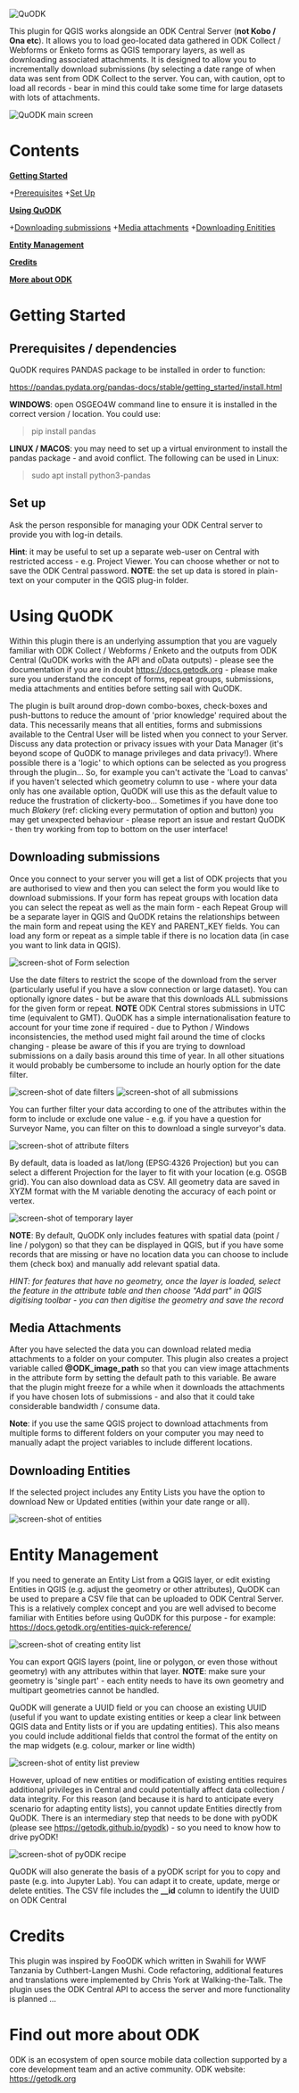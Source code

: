 ![QuODK](/quodk.png)

This plugin for QGIS works alongside an ODK Central Server (**not Kobo / Ona etc**). It allows you to load geo-located data gathered in ODK Collect / Webforms or Enketo forms as QGIS temporary layers, as well as downloading associated attachments. It is designed to allow you to incrementally download submissions (by selecting a date range of when data was sent from ODK Collect to the server. You can, with caution, opt to load all records - bear in mind this could take some time for large datasets with lots of attachments.

![QuODK main screen](/screenshot1.png)

# Contents
**[Getting Started](#getting-started)**

+[Prerequisites](#prerequisites)
+[Set Up](set-up)

**[Using QuODK](#using-quodk)**

+[Downloading submissions](#downloading-submissions)
+[Media attachments](#media-attachments)
+[Downloading Enitities](#downloading-entities)

**[Entity Management](#entity-management)**

**[Credits](#credits)**

**[More about ODK](#find-out-more-about-odk)**


# Getting Started

## Prerequisites / dependencies

QuODK requires PANDAS package to be installed in order to function:

 https://pandas.pydata.org/pandas-docs/stable/getting_started/install.html



**WINDOWS**: open OSGEO4W command line to ensure it is installed in the correct version / location. You could use: 
>pip install pandas

**LINUX / MACOS**: you may need to set up a virtual environment to install the pandas package - and avoid conflict. The following can be used in Linux:
>sudo apt install python3-pandas

## Set up

Ask the person responsible for managing your ODK Central server to provide you with log-in details.

**Hint**: it may be useful to set up a separate web-user on Central with restricted access - e.g. Project Viewer. You can choose whether or not to save the ODK Central password. **NOTE**: the set up data is stored in plain-text on your computer in the QGIS plug-in folder.

# Using QuODK
Within this plugin there is an underlying assumption that you are vaguely familiar with ODK Collect / Webforms / Enketo and the outputs from ODK Central (QuODK works with the API and oData outputs) - please see the documentation if you are in doubt https://docs.getodk.org - please make sure you understand the concept of forms, repeat groups, submissions, media attachments and entities before setting sail with QuODK.

The plugin is built around drop-down combo-boxes, check-boxes and push-buttons to reduce the amount of 'prior knowledge' required about the data. This necessarily means that all entities, forms and submissions available to the Central User will be listed when you connect to your Server. Discuss any data protection or privacy issues with your Data Manager (it's beyond scope of QuODK to manage privileges and data privacy!). Where possible there is a 'logic' to which options can be selected as you progress through the plugin... So, for example you can't activate the 'Load to canvas' if you haven't selected which geometry column to use - where your data only has one available option, QuODK will use this as the default value to reduce the frustration of clickerty-boo... Sometimes if you have done too much *Blakery* (ref: clicking every permutation of option and button) you may get unexpected behaviour - please report an issue and restart QuODK - then try working from top to bottom on the user interface!

## Downloading submissions

Once you connect to your server you will get a list of ODK projects that you are authorised to view and then you can select the form you would like to download submissions. If your form has repeat groups with location data you can select the repeat as well as the main form - each Repeat Group will be a separate layer in QGIS and QuODK retains the relationships between the main form and repeat using the KEY and PARENT_KEY fields. You can load any form or repeat as a simple table if there is no location data (in case you want to link data in QGIS).

![screen-shot of Form selection](/screenshot2.png, "Select a form from a project")

Use the date filters to restrict the scope of the download from the server (particularly useful if you have a slow connection or large dataset). You can optionally ignore dates - but be aware that this downloads ALL submissions for the given form or repeat. **NOTE** ODK Central stores submissions in UTC time (equivalent to GMT). QuODK has a simple internationalisation feature to account for your time zone if required - due to Python / Windows inconsistencies, the method used might fail around the time of clocks changing - please be aware of this if you are trying to download submissions on a daily basis around this time of year. In all other situations it would probably be cumbersome to include an hourly option for the date filter. 

![screen-shot of date filters](/screenshot3.png, "Use date filters to access a sub-set of submissions") ![screen-shot of all submissions](screenshot4.png, "Check ignore dates to load all submissions")

You can further filter your data according to one of the attributes within the form to include or exclude one value - e.g. if you have a question for Surveyor Name, you can filter on this to download a single surveyor's data.

![screen-shot of attribute filters](/screenshot4.png, "Use attribute filters to refine the list of submissions")

By default, data is loaded as lat/long (EPSG:4326 Projection) but you can select a different Projection for the layer to fit with your location (e.g. OSGB grid). You can also download data as CSV. All geometry data are saved in XYZM format with the M variable denoting the accuracy of each point or vertex.

![screen-shot of temporary layer](/screenshot5.png, "submissions / repeats are loaded as temporary vector layers")

**NOTE**: By default, QuODK only includes features with spatial data (point / line / polygon) so that they can be displayed in QGIS, but if you have some records that are missing or have no location data you can choose to include them (check box) and manually add relevant spatial data. 

*HINT: for features that have no geometry, once the layer is loaded, select the feature in the attribute table and then choose "Add part" in QGIS digitising toolbar - you can then digitise the geometry and save the record* 

## Media Attachments
After you have selected the data you can download related media attachments to a folder on your computer. This plugin also creates a project variable called **@ODK_image_path** so that you can view image attachments in the attribute form by setting the default path to this variable. Be aware that the plugin might freeze for a while when it downloads the attachments if you have chosen lots of submissions - and also that it could take considerable bandwidth / consume data.  

**Note**: if you use the same QGIS project to download attachments from multiple forms to different folders on your computer you may need to manually adapt the project variables to include different locations.

## Downloading Entities
If the selected project includes any Entity Lists you have the option to download New or Updated entities (within your date range or all).

![screen-shot of entities](/screenshot6.png, "Download of new or updated entities")

# Entity Management
If you need to generate an Entity List from a QGIS layer, or edit existing Entities in QGIS (e.g. adjust the geometry or other attributes), QuODK can be used to prepare a CSV file that can be uploaded to ODK Central Server. This is a relatively complex concept and you are well advised to become familiar with Entities before using QuODK for this purpose - for example: https://docs.getodk.org/entities-quick-reference/

![screen-shot of creating entity list](/screenshot7.png, "Preparing an Entity List with QuODK")

You can export QGIS layers (point, line or polygon, or even those without geometry) with any attributes within that layer. **NOTE**: make sure your geometry is 'single part' - each entity needs to have its own geometry and multipart geometries cannot be handled.


QuODK will generate a UUID field or you can choose an existing UUID (useful if you want to update existing entities or keep a clear link between QGIS data and Entity lists or if you are updating entities). This also means you could include additional fields that control the format of the entity on the map widgets (e.g. colour, marker or line width)

![screen-shot of entity list preview](/screenshot10.png, "Preview Entity List")

However, upload of new entities or modification of existing entities requires additional privileges in Central and could potentially affect data collection / data integrity. For this reason (and because it is hard to anticipate every scenario for adapting entity lists), you cannot update Entities directly from QuODK. There is an intermediary step that needs to be done with pyODK (please see https://getodk.github.io/pyodk) - so you need to know how to drive pyODK!

![screen-shot of pyODK recipe](/screenshot11.png, "A simple pyODK recipe")

 QuODK will also generate the basis of a pyODK script for you to copy and paste (e.g. into Jupyter Lab). You can adapt it to create, update, merge or delete entities. The CSV file includes the **\__id** column to identify the UUID on ODK Central


# Credits

This plugin was inspired by FooODK which written in Swahili for WWF Tanzania by Cuthbert-Langen Mushi. Code refactoring, additional features and translations were implemented by Chris York at Walking-the-Talk. The plugin uses the ODK Central API to access the server and more functionality is planned ...

# Find out more about ODK

ODK is an ecosystem of open source mobile data collection supported by a core development team and an active community.
ODK website: https://getodk.org
